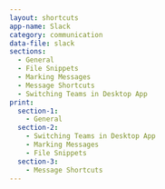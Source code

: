 ```yaml
---
layout: shortcuts
app-name: Slack
category: communication
data-file: slack
sections:
  - General
  - File Snippets
  - Marking Messages
  - Message Shortcuts
  - Switching Teams in Desktop App
print:
  section-1:
    - General
  section-2:
    - Switching Teams in Desktop App
    - Marking Messages
    - File Snippets
  section-3:
    - Message Shortcuts
---
```

